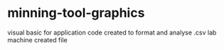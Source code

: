 # minning-tool-graphics
visual basic for application code created to format and analyse .csv lab machine created file
